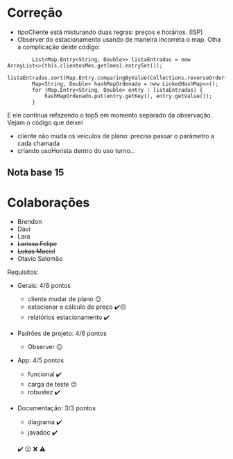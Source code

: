 # Correção

  - tipoCliente está misturando duas regras: preços e horários. (ISP)
  - Observer do estacionamento usando de maneira incorreta o map. Olha a complicação deste código:
```
        List<Map.Entry<String, Double>> listaEntradas = new ArrayList<>(this.clientesMes.get(mes).entrySet());
        listaEntradas.sort(Map.Entry.comparingByValue(Collections.reverseOrder()));
        Map<String, Double> hashMapOrdenado = new LinkedHashMap<>();
        for (Map.Entry<String, Double> entry : listaEntradas) {
            hashMapOrdenado.put(entry.getKey(), entry.getValue());
        }
```
E ele continua refazendo o top5 em momento separado da observação.  Vejam o código que deixei
  - cliente não muda os veículos de plano: precisa passar o parâmetro a cada chamada
  - criando usoHorista dentro do uso turno... 

## Nota base 15

# Colaborações

  - Brendon
  - Davi 
  - Lara
  - ~~Larissa Felipe~~
  - ~~Lukas Maciel~~
  - Otavio Salomão
	
Requisitos:
  - Gerais: 4/6 pontos
    - cliente mudar de plano 😐 
    - estacionar e cálculo de preço ✔️😐
    - relatórios estacionamento ✔️
  - Padrões de projeto: 4/6 pontos
    - Observer 😐
  - App: 4/5 pontos
    - funcional ✔️ 
    - carga de teste 😐
    - robustez ✔️
  - Documentação: 3/3 pontos
    - diagrama ✔️
    - javadoc ✔️
	
	
	✔️  😐 ❌ ⚠️
